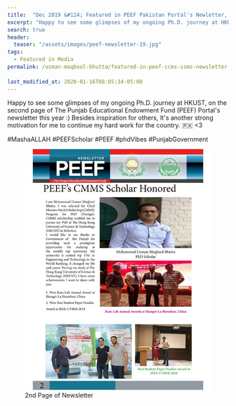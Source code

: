 ```yaml
---
title:  "Dec 2019 &#124; Featured in PEEF Pakistan Portal's Newletter, 2019"
excerpt: "Happy to see some glimpses of my ongoing Ph.D. journey at HKUST, on the second page of PEEF Portal's newsletter this year :) Besides inspiration for others, It's another strong motivation for me to continue my hard work for the country. 🇵🇰 <3."
search: true
header:
  teaser: "/assets/images/peef-newsletter-19.jpg"
tags: 
  - Featured in Media
permalink: /usman-maqbool-bhutta/featured-in-peef-ccms-ssms-newsletter

last_modified_at: 2020-01-16T08:05:34-05:00
---
```

Happy to see some glimpses of my ongoing Ph.D. journey at HKUST, on the second page of The Punjab Educational Endowment Fund (PEEF) Portal's newsletter this year :) Besides inspiration for others, It's another strong motivation for me to continue my hard work for the country. 🇵🇰 <3

#MashaALLAH #PEEFScholar #PEEF #phdVibes #PunjabGovernment

<figure>
    <a href="/assets/images/peef-newsletter-19.jpg"><img src="/assets/images/peef-newsletter-19.jpg"></a>
    <figcaption>2nd Page of Newsletter</figcaption>
</figure>